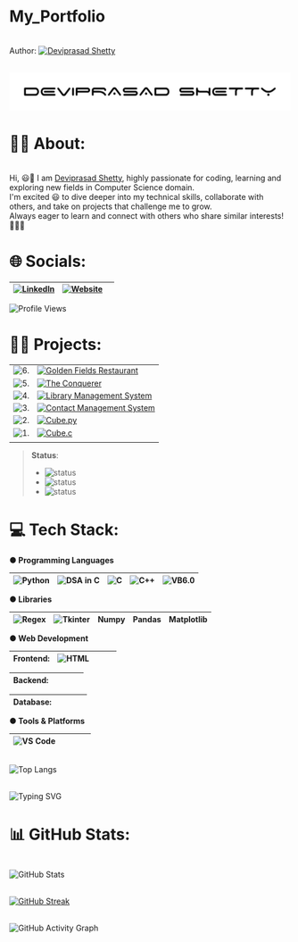 # My_Portfolio

<br> Author: [![Deviprasad Shetty](https://img.shields.io/badge/Deviprasad%20Shetty-000000?style=for-the-badge&logo=d&logoColor=white)](https://yourwebsite.com/)

<br> ![image alt](https://github.com/DeviprasadShetty9833/My_Portfolio/blob/59e75c541bbfd8adb4f98847cca0405ca90d6725/assets/Dev.png)
<br> 


# 👨‍🎓 About:

<br> Hi, 😃👋 I am [Deviprasad Shetty](), highly passionate for coding, learning and exploring new fields in Computer Science domain. 
<br> I'm excited 😃 to dive deeper into my technical skills, collaborate with others, and take on projects that challenge me to grow. 
<br> Always eager to learn and connect with others who share similar interests! 🤗🧑‍💻
<br> 

<!-- ![Quote](https://quotes-github-readme.vercel.app/api?type=horizontal&theme=radical) -->

# 🌐 Socials:

| [![LinkedIn](https://img.shields.io/badge/LinkedIn-0A66C2?style=for-the-badge&logo=LinkedIn&logoColor=white)](https://linkedin.com/in/deviprasad-shetty-4bba49313) | [![Website](https://img.shields.io/badge/Website-000?style=for-the-badge&logo=About.me&logoColor=white)](https://yourwebsite.com/) |  |                      
|---|---|---|

![Profile Views](https://komarev.com/ghpvc/?username=Deviprasadbshetty9833&label=Profile%20views&color=0e75b6&style=flat)
<br> 


# 👨‍💻 Projects:

|   |   |
|---|---|
| ![6.](https://img.shields.io/badge/6.-yellow?style=for-the-badge&logo=&logoColor=white) | [![Golden Fields Restaurant](https://img.shields.io/badge/Golden_Fields_Restaurant-000080?style=for-the-badge&logo=c&logoColor=white)](https://github.com/DeviprasadShetty9833/Golden_Fields_Restaurant) |
| ![5.](https://img.shields.io/badge/5.-yellow?style=for-the-badge&logo=&logoColor=white) | [![The Conquerer](https://img.shields.io/badge/The_Conquerer-34A853?style=for-the-badge&logo=python&logoColor=white)](https://github.com/DeviprasadShetty9833/The_Conquerer)  |
| ![4.](https://img.shields.io/badge/4.-green?style=for-the-badge&logo=&logoColor=white) | [![Library Management System](https://img.shields.io/badge/Library_Management_System-000080?style=for-the-badge&logo=c&logoColor=white)](https://github.com/DeviprasadShetty9833/Library_Management_System) |
| ![3.](https://img.shields.io/badge/3.-black?style=for-the-badge&logo=&logoColor=white) | [![Contact Management System](https://img.shields.io/badge/Contact_Management_System-00599C?style=for-the-badge&logo=c&logoColor=white)](https://github.com/DeviprasadShetty9833/Contact_Management_System) |
| ![2.](https://img.shields.io/badge/2.-black?style=for-the-badge&logo=&logoColor=white) | [![Cube.py](https://img.shields.io/badge/Cube.py-34A853?style=for-the-badge&logo=python&logoColor=white)](https://github.com/DeviprasadShetty9833/Cube.py) |
| ![1.](https://img.shields.io/badge/1.-black?style=for-the-badge&logo=&logoColor=white) | [![Cube.c](https://img.shields.io/badge/Cube.c-00599C?style=for-the-badge&logo=c&logoColor=white)](https://github.com/DeviprasadShetty9833/Cube.c) |
|   |  |

> **Status**:
> - ![status](https://img.shields.io/badge/status-upcoming-yellow) 
> - ![status](https://img.shields.io/badge/status-in%20progress-green)
> - ![status](https://img.shields.io/badge/status-completed-black)


# 💻 Tech Stack:

**● Programming Languages**

|  ![Python](https://img.shields.io/badge/Python-34A853?style=for-the-badge&logo=python&logoColor=white)  |  ![DSA in C](https://img.shields.io/badge/DSA%20in%20C-000080?style=for-the-badge&logo=c&logoColor=white)   | ![C](https://img.shields.io/badge/C-00599C?style=for-the-badge&logo=c&logoColor=white) | ![C++](https://img.shields.io/badge/C++-4B8BBE?style=for-the-badge&logo=c%2B%2B&logoColor=white) | ![VB6.0](https://img.shields.io/badge/VB6.0-954E99?style=for-the-badge&logo=visual-basic&logoColor=white) |
|---|---|---|---|---|

**● Libraries**

| ![Regex](https://img.shields.io/badge/Regex-34A853?style=for-the-badge&logo=python&logoColor=white) | ![Tkinter](https://img.shields.io/badge/Tkinter-34A853?style=for-the-badge&logo=python&logoColor=white) | Numpy | Pandas | Matplotlib |
|---|---|---|---|---|




**● Web Development**

| Frontend: | ![HTML](https://img.shields.io/badge/HTML5-E34F26?style=for-the-badge&logo=html5&logoColor=white)   |   |       |   |
|---|---|---|---|---|

| Backend:  |   |   |   |   |
|---|---|---|---|---|

| Database: |   |   |   |   |
|---|---|---|---|---|

**● Tools & Platforms**

| ![VS Code](https://img.shields.io/badge/VS%20Code-Yellow?style=for-the-badge&logo=visualstudiocode&logoColor=white&color=F7DF1E) |   |   |   |   |
|---|---|---|---|---|


<br> ![Top Langs](https://github-readme-stats.vercel.app/api/top-langs/?username=DeviprasadShetty9833&layout=compact&theme=radical)


<br> ![Typing SVG](https://readme-typing-svg.herokuapp.com?font=Fira+Code&weight=500&size=24&duration=3000&pause=1000&color=36BCF7&center=true&vCenter=true&width=600&lines=C+Programmer;C%2B%2B+Enthusiast;Python+Developer;DSA+Ninja+in+C;Problem+Solver;Code.+Debug.+Repeat.)
<br> 


# 📊 GitHub Stats:

<br> ![GitHub Stats](https://github-readme-stats.vercel.app/api?username=DeviprasadShetty9833&show_icons=true&theme=tokyonight)

<br> [![GitHub Streak](https://streak-stats.demolab.com?user=DeviprasadShetty9833&theme=tokyonight&date_format=j%20M%5B%20Y%5D)](https://git.io/streak-stats)

<br> ![GitHub Activity Graph](https://github-readme-activity-graph.vercel.app/graph?username=DeviprasadShetty9833&theme=github-compact)

<br> 

<br> 
